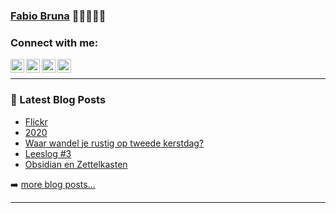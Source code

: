 ### [Fabio Bruna][website] 👋👋🏼👋🏿

### Connect with me:

[<img align="left" alt="Fabio Bruna | Twitter" width="22px" src="https://cdn.jsdelivr.net/npm/simple-icons@v3/icons/twitter.svg" />][twitter]
[<img align="left" alt="Fabio Bruna | LinkedIn" width="22px" src="https://cdn.jsdelivr.net/npm/simple-icons@v3/icons/linkedin.svg" />][linkedin]
[<img align="left" alt="Fabio Bruna | Instagram" width="22px" src="https://cdn.jsdelivr.net/npm/simple-icons@v3/icons/instagram.svg" />][instagram]
[<img align="left" alt="Fabio Bruna | Spotify" width="22px" src="https://cdn.jsdelivr.net/npm/simple-icons@v3/icons/spotify.svg" />][spotify]

<br />

---

### 📕 Latest Blog Posts

<!-- BLOG-POST-LIST:START -->
- [Flickr](https://fabiobruna.nl/2021/01/21/flickr/)
- [2020](https://fabiobruna.nl/2020/12/28/2020/)
- [Waar wandel je rustig op tweede kerstdag?](https://fabiobruna.nl/2020/12/27/waar-wandel-je-rustig-op-tweede-kerstdag/)
- [Leeslog #3](https://fabiobruna.nl/2020/12/20/leeslog-3/)
- [Obsidian en Zettelkasten](https://fabiobruna.nl/2020/12/13/obsidian-en-zettelkasten/)
<!-- BLOG-POST-LIST:END -->

➡️ [more blog posts...](https://fabiobruna.nl)

---

[website]: https://fabiobruna.nl
[twitter]: https://twitter.com/fabiobruna
[instagram]: https://instagram.com/fa.biobruna
[linkedin]: https://linkedin.com/in/fabiobruna
[spotify]: https://open.spotify.com/user/fabiobruna
